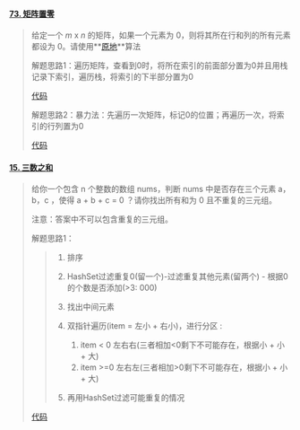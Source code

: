 #### [73. 矩阵置零](https://leetcode-cn.com/problems/set-matrix-zeroes/)

> 给定一个 *m* x *n* 的矩阵，如果一个元素为 0，则将其所在行和列的所有元素都设为 0。请使用**[原地](http://baike.baidu.com/item/原地算法)**算法
>
> 解题思路1：遍历矩阵，查看到0时，将所在索引的前面部分置为0并且用栈记录下索引，遍历栈，将索引的下半部分置为0
>
> [代码](ListString02.java)
>
> 解题思路2：暴力法：先遍历一次矩阵，标记0的位置；再遍历一次，将索引的行列置为0
>
> [代码](ListString02.java)

#### [15. 三数之和](https://leetcode-cn.com/problems/3sum/)

> 给你一个包含 n 个整数的数组 nums，判断 nums 中是否存在三个元素 a，b，c ，使得 a + b + c = 0 ？请你找出所有和为 0 且不重复的三元组。
>
> 注意：答案中不可以包含重复的三元组。
>
> 解题思路1：
>
> > 1. 排序 
> > 2. HashSet过滤重复0(留一个)-过滤重复其他元素(留两个) - 根据0的个数是否添加(>3: 000)
> > 3. 找出中间元素
> > 4. 双指针遍历(item = 左小 + 右小)，进行分区 :
> >    1. item < 0 左右右(三者相加<0剩下不可能存在，根据小 + 小 + 大) 
> >    2. item >=0 左右左(三者相加>0剩下不可能存在，根据小 + 小 + 大)
> >
> > 5. 再用HashSet过滤可能重复的情况
>
> [代码](ListString01.java)

